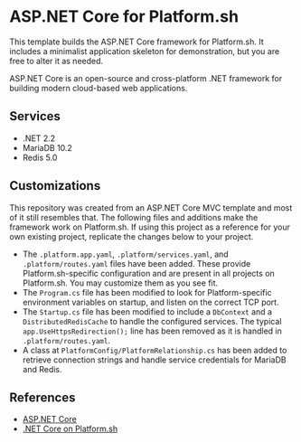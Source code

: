 # ASP.NET Core for Platform.sh

This template builds the ASP.NET Core framework for Platform.sh. It includes a minimalist application skeleton for demonstration, but you are free to alter it as needed.

ASP.NET Core is an open-source and cross-platform .NET framework for building modern cloud-based web applications.

## Services

* .NET 2.2
* MariaDB 10.2
* Redis 5.0

## Customizations

This repository was created from an ASP.NET Core MVC template and most of it still resembles that. The following files and additions make the framework work on Platform.sh. If using this project as a reference for your own existing project, replicate the changes below to your project.

* The `.platform.app.yaml`, `.platform/services.yaml`, and `.platform/routes.yaml` files have been added. These provide Platform.sh-specific configuration and are present in all projects on Platform.sh. You may customize them as you see fit.
* The `Program.cs` file has been modified to look for Platform-specific environment variables on startup, and listen on the correct TCP port.
* The `Startup.cs` file has been modified to include a `DbContext` and a `DistributedRedisCache` to handle the configured services. The typical `app.UseHttpsRedirection();` line has been removed as it is handled in `.platform/routes.yaml`.
* A class at `PlatformConfig/PlatformRelationship.cs` has been added to retrieve connection strings and handle service credentials for MariaDB and Redis.


## References

* [ASP.NET Core](https://docs.microsoft.com/en-us/aspnet/core/?view=aspnetcore-2.2)
* [.NET Core on Platform.sh](https://docs.platform.sh/languages/dotnet.html)
